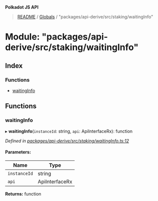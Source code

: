 **Polkadot JS API**

> [README](../README.md) / [Globals](../globals.md) / "packages/api-derive/src/staking/waitingInfo"

# Module: "packages/api-derive/src/staking/waitingInfo"

## Index

### Functions

* [waitingInfo](_packages_api_derive_src_staking_waitinginfo_.md#waitinginfo)

## Functions

### waitingInfo

▸ **waitingInfo**(`instanceId`: string, `api`: ApiInterfaceRx): function

*Defined in [packages/api-derive/src/staking/waitingInfo.ts:12](https://github.com/polkadot-js/api/blob/c27e41be3/packages/api-derive/src/staking/waitingInfo.ts#L12)*

#### Parameters:

Name | Type |
------ | ------ |
`instanceId` | string |
`api` | ApiInterfaceRx |

**Returns:** function
